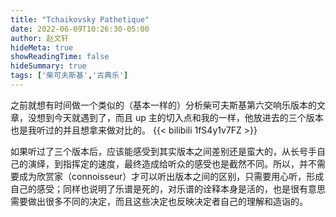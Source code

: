 ```yaml
---
title: "Tchaikovsky Pathetique"
date: 2022-06-09T10:26:30-05:00
author: 赵文轩
hideMeta: true
showReadingTime: false
hideSummary: true
tags: ['柴可夫斯基','古典乐']
---
```


之前就想有时间做一个类似的（基本一样的）分析柴可夫斯基第六交响乐版本的文章，没想到今天就遇到了，而且 up 主的切入点和我的一样，他放进去的三个版本也是我听过的并且想拿来做对比的。
{{< bilibili 1fS4y1v7FZ >}}

如果听过了三个版本后，应该能感受到其实版本之间差别还是蛮大的，从长号手自己的演绎，到指挥定的速度，最终造成给听众的感受也是截然不同。所以，并不需要成为欣赏家（connoisseur）才可以听出版本之间的区别，只需要用心听，形成自己的感受；同样也说明了乐谱是死的，对乐谱的诠释本身是活的，也是很有意思需要做出很多不同的决定，而且这些决定也反映决定者自己的理解和造诣的。
